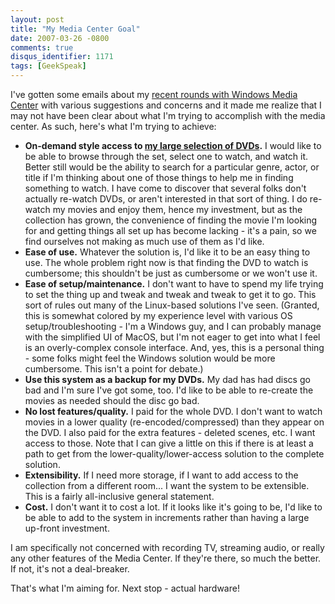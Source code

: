 ```yaml
---
layout: post
title: "My Media Center Goal"
date: 2007-03-26 -0800
comments: true
disqus_identifier: 1171
tags: [GeekSpeak]
---
```

I've gotten some emails about my [recent rounds with Windows Media
Center](/archive/2007/03/23/media-center-2005-and-xbox-360---success.aspx)
with various suggestions and concerns and it made me realize that I may
not have been clear about what I'm trying to accomplish with the media
center. As such, here's what I'm trying to achieve:

-   **On-demand style access to [my large selection of
    DVDs](http://www.intervocative.com/dvdcollection.aspx/tillig).** I
    would like to be able to browse through the set, select one to
    watch, and watch it. Better still would be the ability to search for
    a particular genre, actor, or title if I'm thinking about one of
    those things to help me in finding something to watch. I have come
    to discover that several folks don't actually re-watch DVDs, or
    aren't interested in that sort of thing. I do re-watch my movies and
    enjoy them, hence my investment, but as the collection has grown,
    the convenience of finding the movie I'm looking for and getting
    things all set up has become lacking - it's a pain, so we find
    ourselves not making as much use of them as I'd like.
-   **Ease of use.** Whatever the solution is, I'd like it to be an easy
    thing to use. The whole problem right now is that finding the DVD to
    watch is cumbersome; this shouldn't be just as cumbersome or we
    won't use it.
-   **Ease of setup/maintenance.** I don't want to have to spend my life
    trying to set the thing up and tweak and tweak and tweak to get it
    to go. This sort of rules out many of the Linux-based solutions I've
    seen. (Granted, this is somewhat colored by my experience level with
    various OS setup/troubleshooting - I'm a Windows guy, and I can
    probably manage with the simplified UI of MacOS, but I'm not eager
    to get into what I feel is an overly-complex console interface. And,
    yes, this is a personal thing - some folks might feel the Windows
    solution would be more cumbersome. This isn't a point for debate.)
-   **Use this system as a backup for my DVDs.** My dad has had discs go
    bad and I'm sure I've got some, too. I'd like to be able to
    re-create the movies as needed should the disc go bad.
-   **No lost features/quality.** I paid for the whole DVD. I don't want
    to watch movies in a lower quality (re-encoded/compressed) than they
    appear on the DVD. I also paid for the extra features - deleted
    scenes, etc. I want access to those. Note that I can give a little
    on this if there is at least a path to get from the
    lower-quality/lower-access solution to the complete solution.
-   **Extensibility.** If I need more storage, if I want to add access
    to the collection from a different room... I want the system to be
    extensible. This is a fairly all-inclusive general statement.
-   **Cost.** I don't want it to cost a lot. If it looks like it's going
    to be, I'd like to be able to add to the system in increments rather
    than having a large up-front investment.

I am specifically not concerned with recording TV, streaming audio, or
really any other features of the Media Center. If they're there, so much
the better. If not, it's not a deal-breaker.

 That's what I'm aiming for. Next stop - actual hardware!
